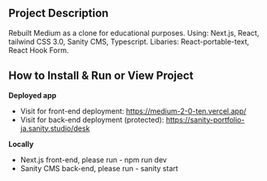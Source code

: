 ## Project Description
Rebuilt Medium as a clone for educational purposes. Using: Next.js, React, tailwind CSS 3.0, Sanity CMS, Typescript. Libaries: React-portable-text, React Hook Form.

## How to Install & Run or View Project
**Deployed app**
- Visit for front-end deployment: https://medium-2-0-ten.vercel.app/
- Visit for back-end deployment (protected): https://sanity-portfolio-ja.sanity.studio/desk

**Locally** 
- Next.js front-end, please run - npm run dev
- Sanity CMS back-end, please run - sanity start
